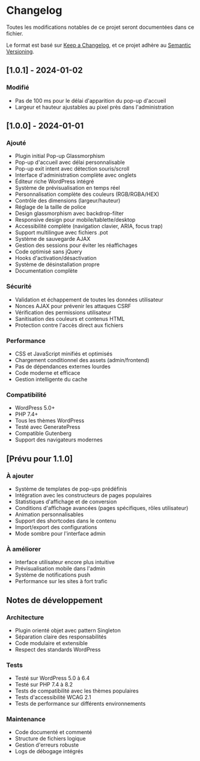# Changelog

Toutes les modifications notables de ce projet seront documentées dans ce fichier.

Le format est basé sur [Keep a Changelog](https://keepachangelog.com/fr/1.0.0/),
et ce projet adhère au [Semantic Versioning](https://semver.org/spec/v2.0.0.html).

## [1.0.1] - 2024-01-02

### Modifié
- Pas de 100 ms pour le délai d'apparition du pop-up d'accueil
- Largeur et hauteur ajustables au pixel près dans l'administration

## [1.0.0] - 2024-01-01

### Ajouté
- Plugin initial Pop-up Glassmorphism
- Pop-up d'accueil avec délai personnalisable
- Pop-up exit intent avec détection souris/scroll
- Interface d'administration complète avec onglets
- Éditeur riche WordPress intégré
- Système de prévisualisation en temps réel
- Personnalisation complète des couleurs (RGB/RGBA/HEX)
- Contrôle des dimensions (largeur/hauteur)
- Réglage de la taille de police
- Design glassmorphism avec backdrop-filter
- Responsive design pour mobile/tablette/desktop
- Accessibilité complète (navigation clavier, ARIA, focus trap)
- Support multilingue avec fichiers .pot
- Système de sauvegarde AJAX
- Gestion des sessions pour éviter les réaffichages
- Code optimisé sans jQuery
- Hooks d'activation/désactivation
- Système de désinstallation propre
- Documentation complète

### Sécurité
- Validation et échappement de toutes les données utilisateur
- Nonces AJAX pour prévenir les attaques CSRF
- Vérification des permissions utilisateur
- Sanitisation des couleurs et contenus HTML
- Protection contre l'accès direct aux fichiers

### Performance
- CSS et JavaScript minifiés et optimisés
- Chargement conditionnel des assets (admin/frontend)
- Pas de dépendances externes lourdes
- Code moderne et efficace
- Gestion intelligente du cache

### Compatibilité
- WordPress 5.0+
- PHP 7.4+
- Tous les thèmes WordPress
- Testé avec GeneratePress
- Compatible Gutenberg
- Support des navigateurs modernes

## [Prévu pour 1.1.0]

### À ajouter
- Système de templates de pop-ups prédéfinis
- Intégration avec les constructeurs de pages populaires
- Statistiques d'affichage et de conversion
- Conditions d'affichage avancées (pages spécifiques, rôles utilisateur)
- Animation personnalisables
- Support des shortcodes dans le contenu
- Import/export des configurations
- Mode sombre pour l'interface admin

### À améliorer
- Interface utilisateur encore plus intuitive
- Prévisualisation mobile dans l'admin
- Système de notifications push
- Performance sur les sites à fort trafic

## Notes de développement

### Architecture
- Plugin orienté objet avec pattern Singleton
- Séparation claire des responsabilités
- Code modulaire et extensible
- Respect des standards WordPress

### Tests
- Testé sur WordPress 5.0 à 6.4
- Testé sur PHP 7.4 à 8.2
- Tests de compatibilité avec les thèmes populaires
- Tests d'accessibilité WCAG 2.1
- Tests de performance sur différents environnements

### Maintenance
- Code documenté et commenté
- Structure de fichiers logique
- Gestion d'erreurs robuste
- Logs de débogage intégrés